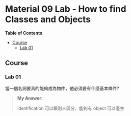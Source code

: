# Material 09 Lab - How to find Classes and Objects <!-- omit in toc -->

**Table of Contents**
- [Course](#course)
  - [Lab 01](#lab-01)

## Course

### Lab 01

當一個名詞要真的能夠成為物件，他必須要有什麼基本條件?

> **My Answer:**
> 
> identification 可以跟別人區分、能夠有 object 可以產生


